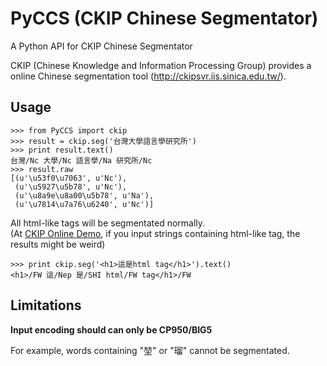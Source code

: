 # PyCCS (CKIP Chinese Segmentator)
A Python API for CKIP Chinese Segmentator

CKIP (Chinese Knowledge and Information Processing Group) provides a online Chinese segmentation tool (http://ckipsvr.iis.sinica.edu.tw/).

## Usage

```
>>> from PyCCS import ckip
>>> result = ckip.seg('台灣大學語言學研究所')
>>> print result.text()
台灣/Nc 大學/Nc 語言學/Na 研究所/Nc 
>>> result.raw
[(u'\u53f0\u7063', u'Nc'),
 (u'\u5927\u5b78', u'Nc'),
 (u'\u8a9e\u8a00\u5b78', u'Na'),
 (u'\u7814\u7a76\u6240', u'Nc')]
```

All html-like tags will be segmentated normally.<br>
(At <a href="http://sunlight.iis.sinica.edu.tw/uwextract/demo.htm">CKIP Online Demo</a>, if you input strings containing html-like tag, the results might be weird)

```
>>> print ckip.seg('<h1>這是html tag</h1>').text()
<h1>/FW 這/Nep 是/SHI html/FW tag</h1>/FW 
```

## Limitations

**Input encoding should can only be CP950/BIG5**

For example, words containing "堃" or "瑠" cannot be segmentated.
